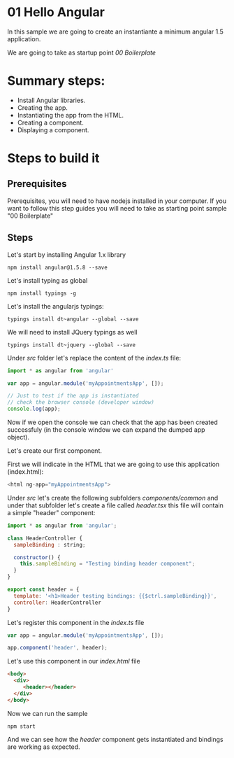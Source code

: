 # 01 Hello Angular

In this sample we are going to create an instantiante a minimum angular 1.5 application.

We are going to take as startup point _00 Boilerplate_

# Summary steps:

- Install Angular libraries.
- Creating the app.
- Instantiating the app from the HTML.
- Creating a component.
- Displaying a component.

# Steps to build it

## Prerequisites

Prerequisites, you will need to have nodejs installed in your computer. If you want to follow this step guides you will need to take as starting point sample "00 Boilerplate"

## Steps


Let's start by installing Angular 1.x library

```
npm install angular@1.5.8 --save
```

Let's install typing as global

```
npm install typings -g
```

Let's install the angularjs typings:

```
typings install dt~angular --global --save
```

We will need to install JQuery typings as well

```
typings install dt~jquery --global --save
```

Under _src_ folder let's replace the content of the _index.ts_ file:

```javascript
import * as angular from 'angular'

var app = angular.module('myAppointmentsApp', []);

// Just to test if the app is instantiated
// check the browser console (developer window)
console.log(app);
```

Now if we open the console we can check that the app has been created successfuly
(in the console window we can expand the dumped app object).

Let's create our first component.

First we will indicate in the HTML that we are going to use this application (index.html):

```javascript
<html ng-app="myAppointmentsApp">
```

Under _src_ let's create the following subfolders _components/common_ and
under that subfolder let's create a file called _header.tsx_ this file will
contain a simple "header" component:

```javascript
import * as angular from 'angular';

class HeaderController {
  sampleBinding : string;

  constructor() {
    this.sampleBinding = "Testing binding header component";
  }
}

export const header = {
  template: '<h1>Header testing bindings: {{$ctrl.sampleBinding}}',
  controller: HeaderController
}
```

Let's register this component in the _index.ts_ file

```javascript
var app = angular.module('myAppointmentsApp', []);

app.component('header', header);
```

Let's use this component in our _index.html_ file

```html
<body>
  <div>
     <header></header>
  </div>
</body>
```

Now we can run the sample

```
npm start
```

And we can see how the _header_ component gets instantiated and bindings are
working as expected.
